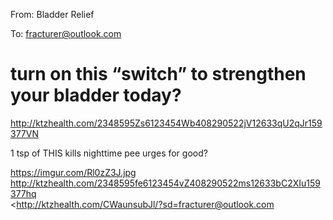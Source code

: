 From: Bladder Relief

To: fracturer@outlook.com

# turn on this “switch” to strengthen your bladder today?

<http://ktzhealth.com/2348595Zs6123454Wb408290522jV12633qU2qJr159377VN> 

1 tsp of THIS kills nighttime pee urges for good?


 <https://imgur.com/Rl0zZ3J.jpg>  
 <http://ktzhealth.com/2348595fe6123454vZ408290522ms12633bC2XIu159377hq>  
 <http://ktzhealth.com/CWaunsubJl/?sd=fracturer@outlook.com